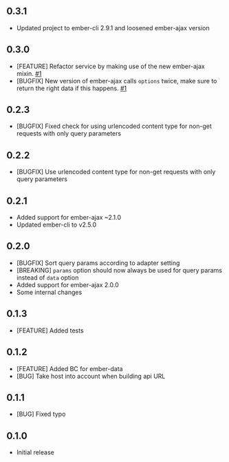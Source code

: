 ## 0.3.1

- Updated project to ember-cli 2.9.1 and loosened ember-ajax version

## 0.3.0

- [FEATURE] Refactor service by making use of the new ember-ajax mixin. [#1](https://github.com/jcbvm/ember-api-requests/issues/1)
- [BUGFIX] New version of ember-ajax calls `options` twice, make sure to return the right data if this happens.  [#1](https://github.com/jcbvm/ember-api-requests/issues/1)

## 0.2.3

- [BUGFIX] Fixed check for using urlencoded content type for non-get requests with only query parameters

## 0.2.2

- [BUGFIX] Use urlencoded content type for non-get requests with only query parameters

## 0.2.1

- Added support for ember-ajax ~2.1.0
- Updated ember-cli to v2.5.0

## 0.2.0

- [BUGFIX] Sort query params according to adapter setting
- [BREAKING] `params` option should now always be used for query params instead of `data` option
- Added support for ember-ajax 2.0.0
- Some internal changes

## 0.1.3

- [FEATURE] Added tests

## 0.1.2

- [FEATURE] Added BC for ember-data
- [BUG] Take host into account when building api URL

## 0.1.1

- [BUG] Fixed typo

## 0.1.0

- Initial release
